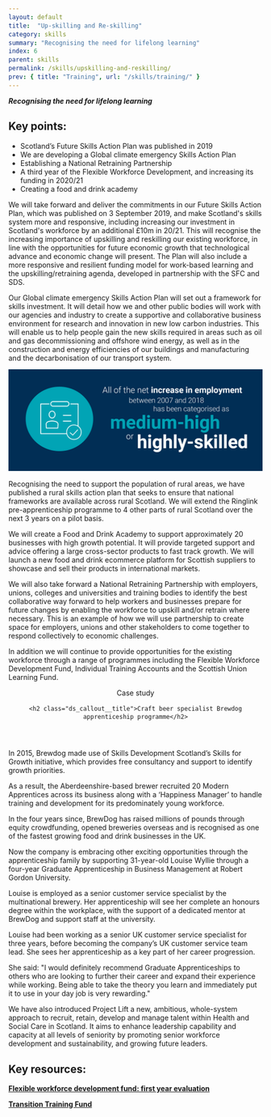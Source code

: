 ```yaml
---
layout: default
title:  "Up-skilling and Re-skilling"
category: skills
summary: "Recognising the need for lifelong learning"
index: 6
parent: skills
permalink: /skills/upskilling-and-reskilling/
prev: { title: "Training", url: "/skills/training/" }
---
```

***Recognising the need for lifelong learning***

## Key points:

* Scotland’s Future Skills Action Plan was  published in 2019
* We are developing a Global climate emergency Skills Action Plan
* Establishing a National Retraining Partnership
* A third year of the Flexible Workforce Development, and increasing its funding in 2020/21
* Creating a food and drink academy


We will take forward and deliver the commitments in our Future Skills Action Plan, which was published on 3 September 2019, and make Scotland's skills system more and responsive, including increasing our investment in Scotland's workforce by an additional £10m in 20/21. This will recognise the increasing importance of upskilling and reskilling our existing workforce, in line with the opportunities for future economic growth that technological advance and economic change will present. The Plan will also include a more responsive and resilient funding model for work-based learning and the upskilling/retraining agenda, developed in partnership with the SFC and SDS.

Our Global climate emergency Skills Action Plan will set out a framework for skills investment. It will detail how we and other public bodies will work with our agencies and industry to create a supportive and collaborative business environment for research and innovation in new low carbon industries. This will enable us to help people gain the new skills required in areas such as oil and gas decommissioning and offshore wind energy, as well as in the construction and energy efficiencies of our buildings and manufacturing and the decarbonisation of our transport system.


![All of the net increase in employment between 2007 and 2018 has been categorised as medium-high or highly-skilled](/assets/images/infographics/Skills.6.jpg)


Recognising the need to support the population of rural areas, we have  published a rural skills action plan that seeks to ensure that national frameworks are available across rural Scotland.  We will extend the Ringlink pre-apprenticeship programme to 4 other parts of rural Scotland over the next 3 years on a pilot basis.

We will create a Food and Drink Academy to support approximately 20 businesses with high growth potential. It will provide targeted support and advice offering a large cross-sector products to fast track growth. We will launch a new food and drink ecommerce platform for Scottish suppliers to showcase and sell their products in international markets.

We will also take forward  a National Retraining Partnership with employers, unions, colleges and universities and training bodies to identify the best collaborative way forward to help workers and businesses prepare for future changes by enabling the workforce to upskill and/or retrain where necessary. This is an example of how we will use partnership to create space for employers, unions and other stakeholders to come together to respond collectively to economic challenges.

In addition we will continue to provide opportunities for the existing workforce through a range of programmes including the Flexible Workforce Development Fund, Individual Training Accounts and the Scottish Union Learning Fund.

<div class="ds_callout">
<header>
    <div class="ds_callout__label ds_content-label">Case study</div>

    <h2 class="ds_callout__title">Craft beer specialist Brewdog apprenticeship programme</h2>
</header>

<div class="ds_callout__content">
<p>In 2015, Brewdog made use of Skills Development Scotland’s Skills for Growth initiative, which provides free consultancy and support to identify growth priorities.</p>
<p>As a result, the Aberdeenshire-based brewer recruited 20 Modern Apprentices across its business along with a ‘Happiness Manager’ to handle training and development for its predominately young workforce.</p>
<p>In the four years since, BrewDog has raised millions of pounds through equity crowdfunding, opened breweries overseas and is recognised as one of the fastest growing food and drink businesses in the UK.</p>
<p>Now the company is embracing other exciting opportunities through the apprenticeship family by supporting 31-year-old Louise Wyllie through a four-year Graduate Apprenticeship in Business Management at Robert Gordon University.</p>
<p>Louise is employed as a senior customer service specialist by the multinational brewery. Her apprenticeship will see her complete an honours degree within the workplace, with the support of a dedicated mentor at BrewDog and support staff at the university.</p>
<p>Louise had been working as a senior UK customer service specialist for three years, before becoming the company’s UK customer service team lead. She sees her apprenticeship as a key part of her career progression.</p>
<p>She said: "I would definitely recommend Graduate Apprenticeships to others who are looking to further their career and expand their experience while working. Being able to take the theory you learn and immediately put it to use in your day job is very rewarding."</p>
</div>
</div>

We have also introduced Project Lift a new, ambitious, whole-system approach to recruit, retain, develop and manage talent within Health and Social Care in Scotland.  It aims to enhance leadership capability and capacity at all levels of seniority by promoting senior workforce development and sustainability, and growing future leaders.

## Key resources:

**[Flexible workforce development fund: first year evaluation](https://www.gov.scot/publications/evaluation-first-year-flexible-workforce-development-fund/)**

**[Transition Training Fund](https://transitiontrainingfund.co.uk/)**
